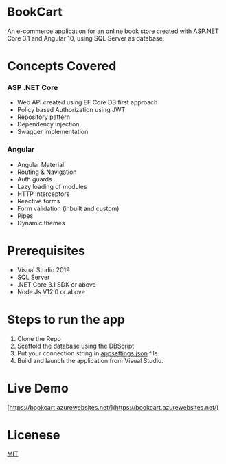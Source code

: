 # BookCart

An e-commerce application for an online book store created with ASP.NET Core 3.1 and Angular 10, using SQL Server as database.

# Concepts Covered

### ASP .NET Core

 - Web API created using EF Core DB first approach
 - Policy based Authorization using JWT
 - Repository pattern
 - Dependency Injection
 - Swagger implementation

### Angular

 - Angular Material 
 - Routing & Navigation
 - Auth guards
 - Lazy loading of modules
 - HTTP Interceptors
 - Reactive forms
 - Form validation (inbuilt and custom)
 - Pipes
 - Dynamic themes

# Prerequisites
- Visual Studio 2019 
- SQL Server 
- .NET Core 3.1 SDK or above
- Node.Js V12.0 or above

# Steps to run the app
1. Clone the Repo
2. Scaffold the database using the [DBScript](https://github.com/AnkitSharma-007/BookCart/blob/master/DBScript/BookDB.txt)
3. Put your connection string in [appsettings.json](https://github.com/AnkitSharma-007/BookCart/blob/master/BookCart/appsettings.json) file.
4. Build and launch the application from Visual Studio.

# Live Demo
[https://bookcart.azurewebsites.net/](https://bookcart.azurewebsites.net/)

# Licenese
[MIT](https://github.com/AnkitSharma-007/BookCart/blob/master/LICENSE)


